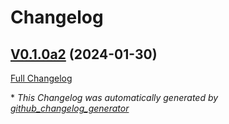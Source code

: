 # Changelog

## [V0.1.0a2](https://github.com/NeonJarbas/ovos-ocp-qml-gui/tree/V0.1.0a2) (2024-01-30)

[Full Changelog](https://github.com/NeonJarbas/ovos-ocp-qml-gui/compare/947511c1c714f4a9f5222755c52b7ce1bc287201...V0.1.0a2)



\* *This Changelog was automatically generated by [github_changelog_generator](https://github.com/github-changelog-generator/github-changelog-generator)*
